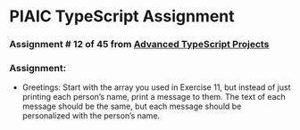 # PIAIC TypeScript Assignment

### Assignment # 12 of 45 from [Advanced TypeScript Projects](https://github.com/panaverse/typescript-node-projects/blob/main/getting-started-exercises.md)

### Assignment:

- Greetings: Start with the array you used in Exercise 11, but instead of just printing each person’s name, print a message to them. The text of each message
  should be the same, but each message should be personalized with the person’s name.
